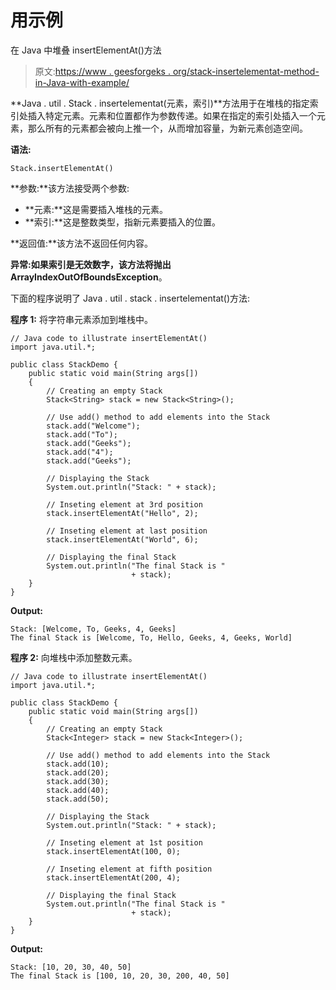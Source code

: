# 用示例

在 Java 中堆叠 insertElementAt()方法

> 原文:[https://www . geesforgeks . org/stack-insertelementat-method-in-Java-with-example/](https://www.geeksforgeeks.org/stack-insertelementat-method-in-java-with-example/)

**Java . util . Stack . insertelementat(元素，索引)**方法用于在堆栈的指定索引处插入特定元素。元素和位置都作为参数传递。如果在指定的索引处插入一个元素，那么所有的元素都会被向上推一个，从而增加容量，为新元素创造空间。

**语法:**

```
Stack.insertElementAt()
```

**参数:**该方法接受两个参数:

*   **元素:**这是需要插入堆栈的元素。
*   **索引:**这是整数类型，指新元素要插入的位置。

**返回值:**该方法不返回任何内容。

**异常:**如果索引是无效数字，该方法将抛出**ArrayIndexOutOfBoundsException**。

下面的程序说明了 Java . util . stack . insertelementat()方法:

**程序 1:** 将字符串元素添加到堆栈中。

```
// Java code to illustrate insertElementAt()
import java.util.*;

public class StackDemo {
    public static void main(String args[])
    {
        // Creating an empty Stack
        Stack<String> stack = new Stack<String>();

        // Use add() method to add elements into the Stack
        stack.add("Welcome");
        stack.add("To");
        stack.add("Geeks");
        stack.add("4");
        stack.add("Geeks");

        // Displaying the Stack
        System.out.println("Stack: " + stack);

        // Inseting element at 3rd position
        stack.insertElementAt("Hello", 2);

        // Inseting element at last position
        stack.insertElementAt("World", 6);

        // Displaying the final Stack
        System.out.println("The final Stack is "
                           + stack);
    }
}
```

**Output:**

```
Stack: [Welcome, To, Geeks, 4, Geeks]
The final Stack is [Welcome, To, Hello, Geeks, 4, Geeks, World]

```

**程序 2:** 向堆栈中添加整数元素。

```
// Java code to illustrate insertElementAt()
import java.util.*;

public class StackDemo {
    public static void main(String args[])
    {
        // Creating an empty Stack
        Stack<Integer> stack = new Stack<Integer>();

        // Use add() method to add elements into the Stack
        stack.add(10);
        stack.add(20);
        stack.add(30);
        stack.add(40);
        stack.add(50);

        // Displaying the Stack
        System.out.println("Stack: " + stack);

        // Inseting element at 1st position
        stack.insertElementAt(100, 0);

        // Inseting element at fifth position
        stack.insertElementAt(200, 4);

        // Displaying the final Stack
        System.out.println("The final Stack is "
                           + stack);
    }
}
```

**Output:**

```
Stack: [10, 20, 30, 40, 50]
The final Stack is [100, 10, 20, 30, 200, 40, 50]

```